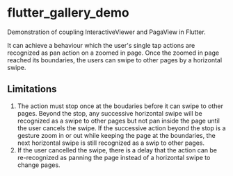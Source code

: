 # flutter_gallery_demo

Demonstration of coupling InteractiveViewer and PagaView in Flutter.

It can achieve a behaviour which the user's single tap actions are recognized as pan action on a zoomed in page. Once the zoomed in page reached its boundaries, the users can swipe to other pages by a horizontal swipe.

## Limitations

1. The action must stop once at the boudaries before it can swipe to other pages. Beyond the stop, any successive horizontal swipe will be recognized as a swipe to other pages but not pan inside the page until the user cancels the swipe. If the successive action beyond the stop is a gesture zoom in or out while keeping the page at the boundaries, the next horizontal swipe is still recognized as a swip to other pages.
2. If the user cancelled the swipe, there is a delay that the action can be re-recognized as panning the page instead of a horizontal swipe to change pages.
